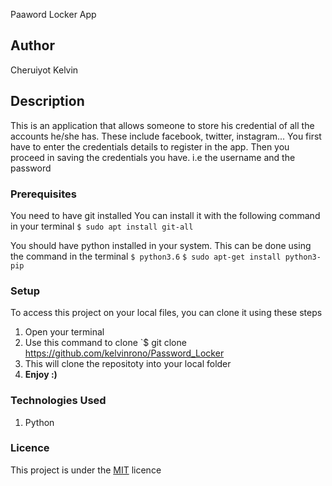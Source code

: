 Paaword Locker App
## Author
Cheruiyot Kelvin
## Description
This is an application that allows someone to store his credential of all the accounts he/she has. These include facebook, twitter, instagram... 
You first have to enter the credentials details to register in the app. Then you proceed in saving the credentials you have. i.e the username and the password 
### Prerequisites
You need to have git installed
You can install it with the following command in your terminal
`$ sudo apt install git-all`

You should have python installed in your system. 
This can be done using the command in the terminal
    `$ python3.6`
    `$ sudo apt-get install python3-pip `
### Setup
To access this project on your local files, you can clone it using these steps
1. Open your terminal
2. Use this command to clone `$ git clone https://github.com/kelvinrono/Password_Locker
3. This will clone the repositoty into your local folder
4. __Enjoy :)__
### Technologies Used
1. Python


### Licence
This project is under the  [MIT](LICENSE) licence

